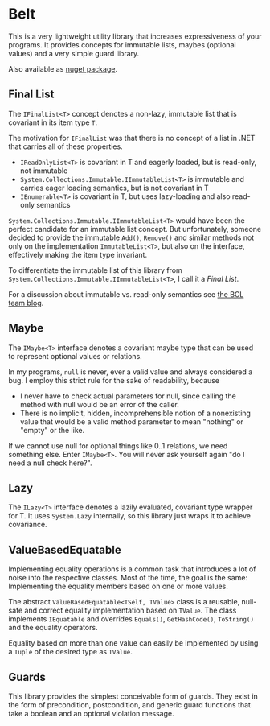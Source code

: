 Belt
====

This is a very lightweight utility library that increases expressiveness of your programs. It provides concepts for immutable lists, maybes (optional values) and a very simple guard library.

Also available as [nuget package](https://www.nuget.org/packages/Belt/).


Final List
----------

The `IFinalList<T>` concept denotes a non-lazy, immutable list that is covariant in its item type `T`.

The motivation for `IFinalList` was that there is no concept of a list in .NET that carries all of these properties.

- `IReadOnlyList<T>` is covariant in T and eagerly loaded, but is read-only, not immutable 
- `System.Collections.Immutable.IImmutableList<T>` is immutable and carries eager loading semantics, but is not covariant in T
- `IEnumerable<T>` is covariant in T, but uses lazy-loading and also read-only semantics

`System.Collections.Immutable.IImmutableList<T>` would have been the perfect candidate for an immutable list concept. But unfortunately, someone decided to provide the immutable `Add()`, `Remove()` and similar methods not only on the implementation `ImmutableList<T>`, but also on the interface, effectively making the item type invariant. 

To differentiate the immutable list of this library from `System.Collections.Immutable.IImmutableList<T>`, I call it a *Final List*. 

For a discussion about immutable vs. read-only semantics see [the BCL team blog](http://blogs.msdn.com/b/bclteam/archive/2012/12/18/preview-of-immutable-collections-released-on-nuget.aspx).


Maybe 
-----

The `IMaybe<T>` interface denotes a covariant maybe type that can be used to represent optional values or relations.

In my programs, `null` is never, ever a valid value and always considered a bug. I employ this strict rule for the sake of readability, because

- I never have to check actual parameters for null, since calling the method with null would be an error of the caller.
- There is no implicit, hidden, incomprehensible notion of a nonexisting value that would be a valid method parameter to mean "nothing" or "empty" or the like.

If we cannot use null for optional things like 0..1 relations, we need something else. Enter `IMaybe<T>`. You will never ask yourself again "do I need a null check here?".


Lazy 
-----

The `ILazy<T>` interface denotes a lazily evaluated, covariant type wrapper for T. It uses `System.Lazy` internally, so this library just wraps it to achieve covariance.


ValueBasedEquatable
--------------------

Implementing equality operations is a common task that introduces a lot of noise into the respective classes. Most of the time, the goal is the same: Implementing the equality members based on one or more values.

The abstract `ValueBasedEquatable<TSelf, TValue>` class is a reusable, null-safe and correct equality 
implementation based on `TValue`. The class implements `IEquatable` and overrides `Equals()`, `GetHashCode()`, `ToString()` and the equality operators.

Equality based on more than one value can easily be implemented by using a `Tuple` of the desired type as `TValue`.


Guards
------

This library provides the simplest conceivable form of guards. They exist in the form of precondition, postcondition, and generic guard functions that take a boolean and an optional violation message. 


